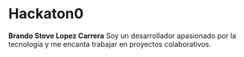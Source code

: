 # Hackaton0
**Brando Steve Lopez Carrera**
Soy un desarrollador apasionado por la tecnología y me encanta trabajar en proyectos colaborativos.
